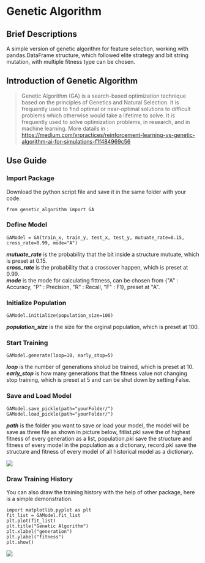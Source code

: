 # Genetic Algorithm

## Brief Descriptions
A simple version of genetic algorithm for feature selection, working with pandas.DataFrame structure, which followed elite strategy and bit string mutation, with multiple fitness type can be chosen.  

## Introduction of Genetic Algorithm
> Genetic Algorithm (GA) is a search-based optimization technique based on the principles of Genetics and Natural Selection. It is frequently used to find optimal or near-optimal solutions to difficult problems which otherwise would take a lifetime to solve. It is frequently used to solve optimization problems, in research, and in machine learning. More datails in : https://medium.com/xrpractices/reinforcement-learning-vs-genetic-algorithm-ai-for-simulations-f1f484969c56


## Use Guide
### Import Package
Download the python script file and save it in the same folder with your code.  
```
from genetic_algorithm import GA
```

### Define Model
```
GAModel = GA(train_x, train_y, test_x, test_y, mutuate_rate=0.15, cross_rate=0.99, mode="A")
```
***mutuate_rate*** is the probability that the bit inside a structure mutuate, which is preset at 0.15.  
***cross_rate*** is the probability that a crossover happen, which is preset at 0.99.  
***mode*** is the mode for calculating fittness, can be chosen from {"A" : Accuracy, "P" : Precision, "R" : Recall, "F" : F1}, preset at "A".  

### Initialize Population
```
GAModel.initialize(population_size=100)
```
***population_size*** is the size for the orginal population, which is preset at 100.  

### Start Training
```
GAModel.generate(loop=10, early_stop=5)
```
***loop*** is the number of generations sholud be trained, which is preset at 10.  
***early_stop*** is how many generations that the fitness value not changing stop training, which is preset at 5 and can be shut down by setting False.  

### Save and Load Model
```
GAModel.save_pickle(path="yourFolder/")
GAModel.load_pickle(path="yourFolder/")
```
***path*** is the folder you want to save or load your model, the model will be save as three file as shown in picture below, fitlist.pkl save the of highest fitness of every generation as a list, population.pkl save the structure and fitness of every model in the population as a dictionary, record.pkl save the structure and fitness of every model of all historical model as a dictionary.  

![](https://i.imgur.com/FqS1sst.png)

### Draw Training History
You can also draw the training history with the help of other package, here is a simple demonstration.  
```
import matplotlib.pyplot as plt
fit_list = GAModel.fit_list
plt.plot(fit_list)
plt.title("Genetic Algorithm")
plt.xlabel("generation")
plt.ylabel("fitness")
plt.show()
```
![](https://i.imgur.com/0bJArle.png)
